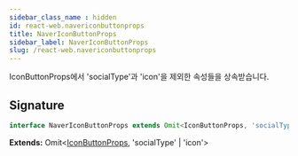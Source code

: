 ```yaml
---
sidebar_class_name : hidden
id: react-web.navericonbuttonprops
title: NaverIconButtonProps
sidebar_label: NaverIconButtonProps
slug: /react-web.navericonbuttonprops
---
```






IconButtonProps에서 'socialType'과 'icon'을 제외한 속성들을 상속받습니다.

## Signature

```typescript
interface NaverIconButtonProps extends Omit<IconButtonProps, 'socialType' | 'icon'> 
```
**Extends:** Omit&lt;[IconButtonProps](./react-web.iconbuttonprops), 'socialType' \| 'icon'&gt;

